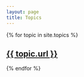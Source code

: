 ```yaml
---
layout: page
title: Topics
---
```


{% for topic in site.topics %}
  <h2>
    <a href="{{ topic.url }}">{{ topic.url }}</a>
  </h2>
{% endfor %}